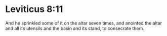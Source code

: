 # Leviticus 8:11

And he sprinkled some of it on the altar seven times, and anointed the altar and all its utensils and the basin and its stand, to consecrate them.
